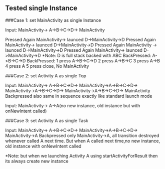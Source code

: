 ## Tested single Instance

###Case 1: set MainActivity as single Instance

  Input: MainActivity-> A->B->C->D-> MainActivity
  
  Pressed Again MainActivity-> launced D->MainActivity->D
  Pressed Again MainActivity-> launced D->MainActivity->D
  Pressed Again MainActivity -> launced D->MainActivity->D
  Pressed Again MainActivity-> launced D->MainActivity->D
  *Note: D is full stack backed with ABC
  BackPressed: A->B->C->D
  BackPressed: 
        1 press A->B->C->D
        2 press A->B->C
        3 press A->B
        4 press A
        5 press close, No MainActivity
        
###Case 2: set Activity A as single Top

  Input: MainActivity-> A->B->C->D-> MainActivity->A->B->C->D-> MainActivity->A->B->C->D-> MainActivity->A->B->C->D-> MainActivity
  Backpressed also same in sequence exactly like standard launch mode
  
  Input: MainActivity-> A->A(no new instance, old instance but with onNewIntent called)
  
###Case 3: set Activity A as single Task

  Input: MainActivity-> A->B->C->D-> MainActivity->A->B->C->D-> MainActivity->A
  Backpressed only MainActivity->A, all transition destroyed whenever called A next time.
  But when A called next time,no new instance, old instance with onNewIntent called
  
  *Note: but when we launching Activity A using startActivityForResult then its always create new instance
  
  
  